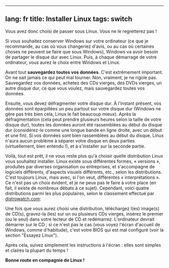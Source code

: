 

---
lang: fr
title: Installer Linux
tags: switch
---

Vous avez donc choisi de passer sous Linux. Vous ne le 
regretterez pas !

Si vous souhaitez conserver Windows sur votre ordinateur (ce que 
je recommande, au cas où vous changeriez d'avis, ou au cas où 
certaines choses ne peuvent se faire que sous Windows), Windows va 
avoir besoin de partager le disque dur avec Linux. Puis, à chaque 
démarrage de votre ordinateur, vous aurez le choix entre Windows et 
Linux.

Avant tout <b>sauvegardez toutes vos données</b>. C'est extrêmement 
important. On ne sait jamais ce qui peut mal tourner. Non, vraiment, 
je ne rigole pas. Sauvegardez vos données, achetez des CDs vierges, 
des DVDs vierges, un autre disque dur, ce que vous voulez, mais 
sauvegardez toutes vos données.

Ensuite, vous devez défragmenter votre disque dur. À l'instant 
présent, vos données sont éparpillées un peu partout sur votre disque 
dur (Windows ne gère pas très bien cela, Linux le fait beaucoup mieux). 
Après la défragmentation (cela peut prendre plusieurs heures selon la 
taille de votre disque dur), toutes les données auront été rassemblées 
au début du disque dur (considérez-le comme une longue bande en ligne 
droite, avec un début et une fin). Si vos données sont bien 
rassemblées au début du disque, Linux n'aura aucun problème à 
séparer votre disque en deux parties (virtuellement, bien entendu 
!), et à s'installer sur la seconde partie.

Voilà, tout est prêt, il ne vous reste plus qu'à choisir quelle 
distribution Linux vous souhaitez installer. Linux existe sous 
différentes formes, « versions », produites par diverses 
organisation ou entreprises, et s'accompagne de logiciels 
différents, d'aspects visuels différents, etc., selon les 
distributions. C'est toujours Linux, mais avec, si l'on veut, 
différentes « interprétations ». Ce n'est pas un choix évident, et 
je ne peux pas le faire à votre place (en fait, il existe de 
nombreux débats à ce sujet). Cependant, voici quatre 
distributions parmi les plus populaires, selon le classement 
effectué par <a 
href="http://www.distrowatch.com">distrowatch.com</a>:

<? make_distros_table() ?>

Une fois que vous aurez choisi une distribution, téléchargez 
l(es) image(s) de CD(s), gravez-la (les) sur un ou plusieurs CDs 
vierges, insérez le premier (ou le seul) dans votre lecteur de CD et 
redémarrez. L'ordinateur devrait démarrer sur le CD ; si ce n'est pas le 
cas (vous voyez l'écran d'accueil de Windows, comme d'habitude), c'est 
votre BIOS qui est mal configuré (voir la section "Essayez Linux").

Après cela, suivez simplement les instructions à l'écran : elles sont 
simples et claires la plupart du temps !

<b>Bonne route en compagnie de Linux !</b>

